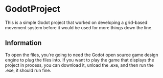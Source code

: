 # GodotProject
This is a simple Godot project that worked on developing a grid-based movement system before it would be used for more things down the line.
## Information
To open the files, you're going to need the Godot open source game design engine to plug the files into.
If you want to play the game that displays the project in process, you can download it, unload the .exe, and then run the .exe, it should run fine.
